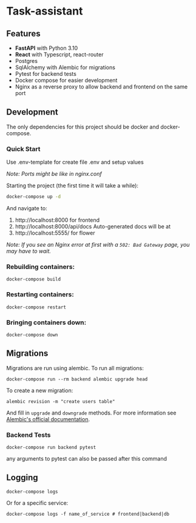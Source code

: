 # Task-assistant

## Features

- **FastAPI** with Python 3.10
- **React** with Typescript, react-router
- Postgres
- SqlAlchemy with Alembic for migrations
- Pytest for backend tests
- Docker compose for easier development
- Nginx as a reverse proxy to allow backend and frontend on the same port

## Development

The only dependencies for this project should be docker and docker-compose.

### Quick Start
Use .env-template for create file .env and setup values

_Note: Ports might be like in nginx.conf_

Starting the project
(the first time it will take a while):

```bash
docker-compose up -d
```

And navigate to:
1. http://localhost:8000 for frontend
2. http://localhost:8000/api/docs Auto-generated docs will be at
3. http://localhost:5555/ for flower


_Note: If you see an Nginx error at first with a `502: Bad Gateway` page, you may have to wait._

### Rebuilding containers:

```
docker-compose build
```

### Restarting containers:

```
docker-compose restart
```

### Bringing containers down:

```
docker-compose down
```

## Migrations

Migrations are run using alembic. To run all migrations:

```
docker-compose run --rm backend alembic upgrade head
```

To create a new migration:

```
alembic revision -m "create users table"
```

And fill in `upgrade` and `downgrade` methods. For more information see
[Alembic's official documentation](https://alembic.sqlalchemy.org/en/latest/tutorial.html#create-a-migration-script).

### Backend Tests

```
docker-compose run backend pytest
```

any arguments to pytest can also be passed after this command

## Logging

```
docker-compose logs
```

Or for a specific service:

```
docker-compose logs -f name_of_service # frontend|backend|db
```
